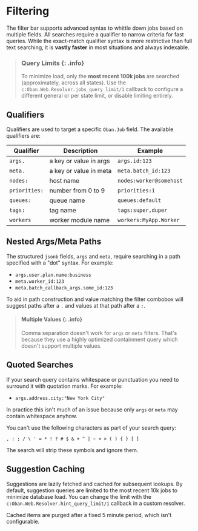 # Filtering

The filter bar supports advanced syntax to whittle down jobs based on multiple fields. All
searches require a qualifier to narrow criteria for fast queries. While the exact-match qualifier
syntax is more restrictive than full text searching, it is **vastly faster** in most situations
and always indexable.

> ### Query Limits {: .info}
>
> To minimize load, only the **most recent 100k jobs** are searched (approximately, across all
> states). Use the `c:Oban.Web.Resolver.jobs_query_limit/1` callback to configure a different
> general or per state limit, or disable limiting entirely.

## Qualifiers

Qualifiers are used to target a specific `Oban.Job` field. The available qualifiers are:

| Qualifier     | Description            | Example                 |
| ------------- | ---------------------- | ----------------------- |
| `args.`       | a key or value in args | `args.id:123`           |
| `meta.`       | a key or value in meta | `meta.batch_id:123`     |
| `nodes:`      | host name              | `nodes:worker@somehost` |
| `priorities:` | number from 0 to 9     | `priorities:1`          |
| `queues:`     | queue name             | `queues:default`        |
| `tags:`       | tag name               | `tags:super,duper`      |
| `workers`     | worker module name     | `workers:MyApp.Worker`  |

## Nested Args/Meta Paths

The structured `jsonb` fields, `args` and `meta`, require searching in a path specified with a
"dot" syntax. For example:

* `args.user.plan.name:business`
* `meta.worker_id:123`
* `meta.batch_callback_args.some_id:123`

To aid in path construction and value matching the filter combobox will suggest paths after a `.`
and values at that path after a `:`.

> #### Multiple Values {: .info}
> 
> Comma separation doesn't work for `args` or `meta` filters. That's because they use a highly
> optimized containment query which doesn't support multiple values.

## Quoted Searches

If your search query contains whitespace or punctuation you need to surround it with quotation
marks. For example:

* `args.address.city:"New York City"`

In practice this isn't much of an issue because only `args` or `meta` may contain whitespace
anyhow.

You can't use the following characters as part of your search query:

`, : ; / \ ' = * ! ? # $ & + ^ | ~ < > ( ) { } [ ]`

The search will strip these symbols and ignore them.

## Suggestion Caching

Suggestions are lazily fetched and cached for subsequent lookups. By default, suggestion queries
are limited to the most recent 10k jobs to minimize database load. You can change the limit with
the `c:Oban.Web.Resolver.hint_query_limit/1` callback in a custom resolver.

Cached items are purged after a fixed 5 minute period, which isn't configurable.
